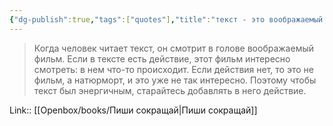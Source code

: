 ```yaml
---
{"dg-publish":true,"tags":["quotes"],"title":"текст - это воображаемый фильм","date":"2021-10-04T20:24:00+03:00","modified_at":"2023-08-21T10:10:29+03:00","alias":"текст - это воображаемый фильм","dg-path":"/quotes/202110042024.md","permalink":"/quotes/202110042024/","dgPassFrontmatter":true}
---
```



> Когда человек читает текст, он смотрит в голове воображаемый фильм. Если в тексте есть действие, этот фильм интересно смотреть: в нем что-то происходит. Если действия нет, то это не фильм, а натюрморт, и это уже не так интересно. Поэтому чтобы текст был энергичным, старайтесь добавлять в него действие.

Link:: [[Openbox/books/Пиши сокращай|Пиши сокращай]]
